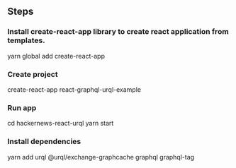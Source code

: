 ## Steps

### Install create-react-app library to create react application from templates.
yarn global add create-react-app


### Create project
create-react-app react-graphql-urql-example

### Run app
cd hackernews-react-urql
yarn start

### Install dependencies
yarn add urql @urql/exchange-graphcache graphql graphql-tag


